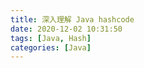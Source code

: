 ```yaml
---
title: 深入理解 Java hashcode
date: 2020-12-02 10:31:50
tags: [Java, Hash]
categories: [Java]
---
```


<!-- more -->